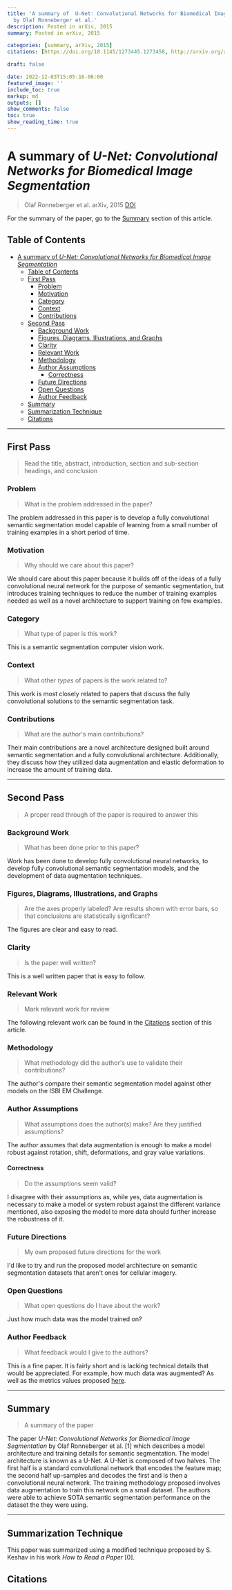 ```yaml
---
title: 'A summary of  U-Net: Convolutional Networks for Biomedical Image Segmentation
  by Olaf Ronneberger et al.'
description: Posted in arXiv, 2015
summary: Posted in arXiv, 2015

categories: [summary, arXiv, 2015]
citations: [https://doi.org/10.1145/1273445.1273458, http://arxiv.org/abs/1505.04597]

draft: false

date: 2022-12-03T15:05:16-06:00
featured_image: ''
include_toc: true
markup: md
outputs: []
show_comments: false
toc: true
show_reading_time: true
---
```


# A summary of *U-Net: Convolutional Networks for Biomedical Image Segmentation*

> Olaf Ronneberger et al. arXiv, 2015 [DOI](http://arxiv.org/abs/1505.04597)

For the summary of the paper, go to the [Summary](#summary) section of this
article.

## Table of Contents

- [A summary of *U-Net: Convolutional Networks for Biomedical Image Segmentation*](#a-summary-of-u-net-convolutional-networks-for-biomedical-image-segmentation)
  - [Table of Contents](#table-of-contents)
  - [First Pass](#first-pass)
    - [Problem](#problem)
    - [Motivation](#motivation)
    - [Category](#category)
    - [Context](#context)
    - [Contributions](#contributions)
  - [Second Pass](#second-pass)
    - [Background Work](#background-work)
    - [Figures, Diagrams, Illustrations, and Graphs](#figures-diagrams-illustrations-and-graphs)
    - [Clarity](#clarity)
    - [Relevant Work](#relevant-work)
    - [Methodology](#methodology)
    - [Author Assumptions](#author-assumptions)
      - [Correctness](#correctness)
    - [Future Directions](#future-directions)
    - [Open Questions](#open-questions)
    - [Author Feedback](#author-feedback)
  - [Summary](#summary)
  - [Summarization Technique](#summarization-technique)
  - [Citations](#citations)

______________________________________________________________________

## First Pass

> Read the title, abstract, introduction, section and sub-section headings, and
> conclusion

### Problem

> What is the problem addressed in the paper?

The problem addressed in this paper is to develop a fully convolutional semantic
segmentation model capable of learning from a small number of training examples
in a short period of time.

### Motivation

> Why should we care about this paper?

We should care about this paper because it builds off of the ideas of a fully
convolutional neural network for the purpose of semantic segmentation, but
introduces training techniques to reduce the number of training examples needed
as well as a novel architecture to support training on few examples.

### Category

> What type of paper is this work?

This is a semantic segmentation computer vision work.

### Context

> What other *types* of papers is the work related to?

This work is most closely related to papers that discuss the fully convolutional
solutions to the semantic segmentation task.

### Contributions

> What are the author's main contributions?

Their main contributions are a novel architecture designed built around semantic
segmentation and a fully convolutional architecture. Additionally, they discuss
how they utilized data augmentation and elastic deformation to increase the
amount of training data.

______________________________________________________________________

## Second Pass

> A proper read through of the paper is required to answer this

### Background Work

> What has been done prior to this paper?

Work has been done to develop fully convolutional neural networks, to develop
fully convolutional semantic segmentation models, and the development of data
augmentation techniques.

### Figures, Diagrams, Illustrations, and Graphs

> Are the axes properly labeled? Are results shown with error bars, so that
> conclusions are statistically significant?

The figures are clear and easy to read.

### Clarity

> Is the paper well written?

This is a well written paper that is easy to follow.

### Relevant Work

> Mark relevant work for review

The following relevant work can be found in the [Citations](#citations) section
of this article.

### Methodology

> What methodology did the author's use to validate their contributions?

The author's compare their semantic segmentation model against other models on
the ISBI EM Challenge.

### Author Assumptions

> What assumptions does the author(s) make? Are they justified assumptions?

The author assumes that data augmentation is enough to make a model robust
against rotation, shift, deformations, and gray value variations.

#### Correctness

> Do the assumptions seem valid?

I disagree with their assumptions as, while yes, data augmentation is necessary
to make a model or system robust against the different variance mentioned, also
exposing the model to more data should further increase the robustness of it.

### Future Directions

> My own proposed future directions for the work

I'd like to try and run the proposed model architecture on semantic segmentation
datasets that aren't ones for cellular imagery.

### Open Questions

> What open questions do I have about the work?

Just how much data was the model trained on?

### Author Feedback

> What feedback would I give to the authors?

This is a fine paper. It is fairly short and is lacking technical details that
would be appreciated. For example, how much data was augmented? As well as the
metrics values proposed
[here](fully-convolutional-networks-for-semantic-segmentation.md).

______________________________________________________________________

## Summary

> A summary of the paper

The paper *U-Net: Convolutional Networks for Biomedical Image Segmentation* by
Olaf Ronneberger et al. \[1\] which describes a model architecture and training
details for semantic segmentation. The model architecture is known as a U-Net. A
U-Net is composed of two halves. The first half is a standard convolutional
network that encodes the feature map; the second half up-samples and decodes the
first and is then a convolutional neural network. The training methodology
proposed involves data augmentation to train this network on a small dataset.
The authors were able to achieve SOTA semantic segmentation performance on the
dataset the they were using.

______________________________________________________________________

## Summarization Technique

This paper was summarized using a modified technique proposed by S. Keshav in
his work *How to Read a Paper* \[0\].

## Citations
